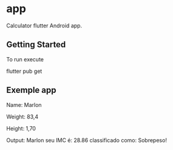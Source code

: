 # app

Calculator flutter Android app.

## Getting Started

To run execute 

flutter pub get

## Exemple app

Name: Marlon

Weight: 83,4

Height: 1,70

Output: Marlon seu IMC é: 28.86 classificado como: Sobrepeso! 
